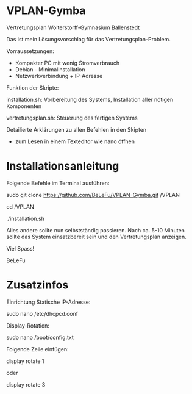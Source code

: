 # VPLAN-Gymba
Vertretungsplan Wolterstorff-Gymnasium Ballenstedt

Das ist mein Lösungsvorschlag für das Vertretungsplan-Problem.

Vorraussetzungen:

- Kompakter PC mit wenig Stromverbrauch
- Debian - Minimalinstallation
- Netzwerkverbindung + IP-Adresse

Funktion der Skripte:

installation.sh: Vorbereitung des Systems, Installation aller nötigen Komponenten

vertretungsplan.sh: Steuerung des fertigen Systems

Detailierte Arklärungen zu allen Befehlen in den Skipten
 - zum Lesen in einem Texteditor wie nano öffnen
 
 # Installationsanleitung
 
 Folgende Befehle im Terminal ausführen:
 
 sudo git clone https://github.com/BeLeFu/VPLAN-Gymba.git /VPLAN
 
 cd /VPLAN
 
 ./installation.sh
 
 Alles andere sollte nun selbstständig passieren. Nach ca. 5-10 Minuten sollte das System einsatzbereit sein und den Vertretungsplan anzeigen.
 
 Viel Spass!
 
 BeLeFu
 
 
 # Zusatzinfos
 
 Einrichtung Statische IP-Adresse:
 
 sudo nano /etc/dhcpcd.conf
 
 Display-Rotation: 
 
 sudo nano /boot/config.txt

Folgende Zeile einfügen:

display rotate 1

oder

display rotate 3
